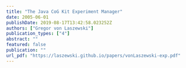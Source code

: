```yaml
---
title: "The Java CoG Kit Experiment Manager"
date: 2005-06-01
publishDate: 2019-08-17T13:42:58.023252Z
authors: ["Gregor von Laszewski"]
publication_types: ["4"]
abstract: ""
featured: false
publication: ""
url_pdf: "https://laszewski.github.io/papers/vonLaszewski-exp.pdf"
---
```


